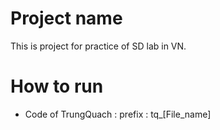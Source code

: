 # Project name

This is project for practice of SD lab in VN.

# How to run
*   Code of TrungQuach : prefix : tq_[File_name]
